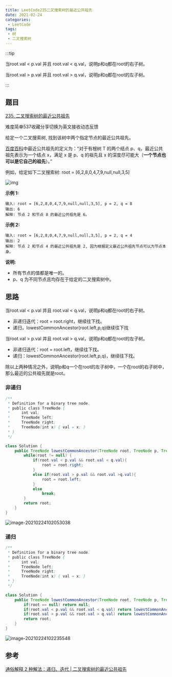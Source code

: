 ```yaml
---
title: LeetCode235二叉搜索树的最近公共祖先
date: 2021-02-24
categories:
 - LeetCode
tags:
 - 树
 - 二叉搜索树
---
```


:::tip

当root.val < p.val 并且 root.val < q.val，说明p和q都在root的右子树。

当root.val > p.val 并且 root.val > q.val，说明p和q都在root的左子树。

:::

<!-- more -->

## 题目

[235. 二叉搜索树的最近公共祖先](https://leetcode-cn.com/problems/lowest-common-ancestor-of-a-binary-search-tree/)

难度简单537收藏分享切换为英文接收动态反馈

给定一个二叉搜索树, 找到该树中两个指定节点的最近公共祖先。

[百度百科](https://baike.baidu.com/item/最近公共祖先/8918834?fr=aladdin)中最近公共祖先的定义为：“对于有根树 T 的两个结点 p、q，最近公共祖先表示为一个结点 x，满足 x 是 p、q 的祖先且 x 的深度尽可能大（**一个节点也可以是它自己的祖先**）。”

例如，给定如下二叉搜索树: root = [6,2,8,0,4,7,9,null,null,3,5]

![img](https://i.loli.net/2021/02/24/U6FMVJxLogKhfac.png)

 

**示例 1:**

```
输入: root = [6,2,8,0,4,7,9,null,null,3,5], p = 2, q = 8
输出: 6 
解释: 节点 2 和节点 8 的最近公共祖先是 6。
```

**示例 2:**

```
输入: root = [6,2,8,0,4,7,9,null,null,3,5], p = 2, q = 4
输出: 2
解释: 节点 2 和节点 4 的最近公共祖先是 2, 因为根据定义最近公共祖先节点可以为节点本身。
```

 

**说明:**

- 所有节点的值都是唯一的。
- p、q 为不同节点且均存在于给定的二叉搜索树中。

## 思路

当root.val < p.val 并且 root.val < q.val，说明p和q都在root的右子树。

- 非递归迭代：root = root.right，继续往下找。
- 递归，lowestCommonAncestor(root.left,p,q)继续往下找

当root.val > p.val 并且 root.val > q.val，说明p和q都在root的左子树。

- 非递归迭代：root = root.left，继续往下找。
- 递归：lowestCommonAncestor(root.left,p,q)，继续往下找。

除以上两种情况之外，说明p和q一个在root的左子树中，一个在root的右子树中，那么最近的公共祖先就是root。

### 非递归

```java
/**
 * Definition for a binary tree node.
 * public class TreeNode {
 *     int val;
 *     TreeNode left;
 *     TreeNode right;
 *     TreeNode(int x) { val = x; }
 * }
 */

class Solution {
    public TreeNode lowestCommonAncestor(TreeNode root, TreeNode p, TreeNode q) {
        while(root != null) {
            if(root.val < p.val && root.val < q.val){
                root = root.right;
            }
            else if(root.val > p.val && root.val >q.val){
                root = root.left;
            }
            else 
                break;
        }
        return root;
    }
}
```



![image-20210224102053038](https://i.loli.net/2021/02/24/MC6W5izws31QGx8.png)





### 递归

```java
/**
 * Definition for a binary tree node.
 * public class TreeNode {
 *     int val;
 *     TreeNode left;
 *     TreeNode right;
 *     TreeNode(int x) { val = x; }
 * }
 */

class Solution {
    public TreeNode lowestCommonAncestor(TreeNode root, TreeNode p, TreeNode q) {
        if(root == null) return null;
        if(root.val < p.val && root.val < q.val) return lowestCommonAncestor(root.right,p,q);
        if(root.val > p.val && root.val > q.val) return lowestCommonAncestor(root.left,p,q);
        return root;
    }
}
```



![image-20210224102235548](https://i.loli.net/2021/02/24/LPRqEyJY4chixGQ.png)



## 参考

[通俗解释 2 种解法：递归、迭代 | 二叉搜索树的最近公共祖先](https://leetcode-cn.com/problems/lowest-common-ancestor-of-a-binary-search-tree/solution/di-gui-he-die-dai-fa-by-hyj8/)

